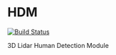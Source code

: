 # HDM

[![Build Status](https://travis-ci.org/mjerrar/mygit.svg?branch=master)](https://travis-ci.org/mjerrar/mygit)

3D Lidar Human Detection Module
